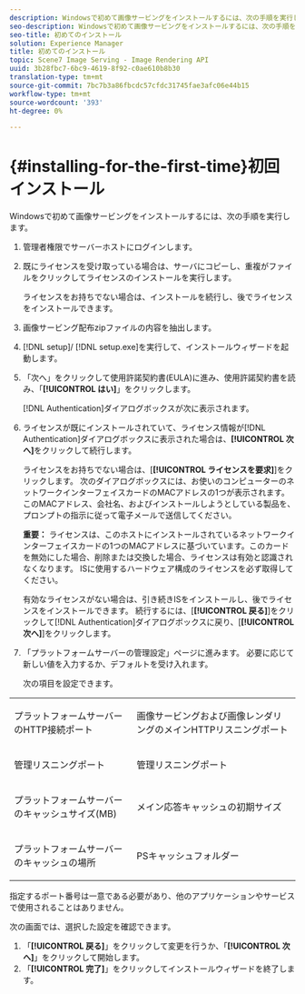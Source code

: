 ```yaml
---
description: Windowsで初めて画像サービングをインストールするには、次の手順を実行します。
seo-description: Windowsで初めて画像サービングをインストールするには、次の手順を実行します。
seo-title: 初めてのインストール
solution: Experience Manager
title: 初めてのインストール
topic: Scene7 Image Serving - Image Rendering API
uuid: 3b28fbc7-6bc9-4619-8f92-c0ae610b8b30
translation-type: tm+mt
source-git-commit: 7bc7b3a86fbcdc57cfdc31745fae3afc06e44b15
workflow-type: tm+mt
source-wordcount: '393'
ht-degree: 0%

---
```



# {#installing-for-the-first-time}初回インストール

Windowsで初めて画像サービングをインストールするには、次の手順を実行します。

1. 管理者権限でサーバーホストにログインします。
1. 既にライセンスを受け取っている場合は、サーバにコピーし、重複がファイルをクリックしてライセンスのインストールを実行します。

   ライセンスをお持ちでない場合は、インストールを続行し、後でライセンスをインストールできます。
1. 画像サービング配布zipファイルの内容を抽出します。
1. [!DNL setup]/ [!DNL setup.exe]を実行して、インストールウィザードを起動します。
1. 「次へ」をクリックして使用許諾契約書(EULA)に進み、使用許諾契約書を読み、「**[!UICONTROL はい]**」をクリックします。

   [!DNL Authentication]ダイアログボックスが次に表示されます。
1. ライセンスが既にインストールされていて、ライセンス情報が[!DNL Authentication]ダイアログボックスに表示された場合は、**[!UICONTROL 次へ]**&#x200B;をクリックして続行します。

   ライセンスをお持ちでない場合は、[**[!UICONTROL ライセンスを要求]**]をクリックします。 次のダイアログボックスには、お使いのコンピューターのネットワークインターフェイスカードのMACアドレスの1つが表示されます。 このMACアドレス、会社名、およびインストールしようとしている製品を、プロンプトの指示に従って電子メールで送信してください。

   **重要：** ライセンスは、このホストにインストールされているネットワークインターフェイスカードの1つのMACアドレスに基づいています。このカードを無効にした場合、削除または交換した場合、ライセンスは有効と認識されなくなります。 ISに使用するハードウェア構成のライセンスを必ず取得してください。

   有効なライセンスがない場合は、引き続きISをインストールし、後でライセンスをインストールできます。 続行するには、[**[!UICONTROL 戻る]**]をクリックして[!DNL Authentication]ダイアログボックスに戻り、[**[!UICONTROL 次へ]**]をクリックします。
1. 「プラットフォームサーバーの管理設定」ページに進みます。 必要に応じて新しい値を入力するか、デフォルトを受け入れます。

   次の項目を設定できます。

<table id="table_AA5D7674BBBE4AD4B373066AEF413FFD"> 
 <tbody> 
  <tr> 
   <td> <p> プラットフォームサーバーのHTTP接続ポート </p> </td> 
   <td> <p>画像サービングおよび画像レンダリングのメインHTTPリスニングポート </p> </td> 
  </tr> 
  <tr> 
   <td> <p> 管理リスニングポート </p> </td> 
   <td> <p>管理リスニングポート </p> </td> 
  </tr> 
  <tr> 
   <td> <p> プラットフォームサーバーのキャッシュサイズ(MB) </p> </td> 
   <td> <p>メイン応答キャッシュの初期サイズ </p> </td> 
  </tr> 
  <tr> 
   <td> <p> プラットフォームサーバーのキャッシュの場所 </p> </td> 
   <td> <p>PSキャッシュフォルダー </p> </td> 
  </tr> 
 </tbody> 
</table>

指定するポート番号は一意である必要があり、他のアプリケーションやサービスで使用されることはありません。

次の画面では、選択した設定を確認できます。
1. 「**[!UICONTROL 戻る]**」をクリックして変更を行うか、「**[!UICONTROL 次へ]**」をクリックして開始します。
1. 「**[!UICONTROL 完了]**」をクリックしてインストールウィザードを終了します。
